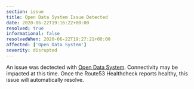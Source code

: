 ```yaml
---
section: issue
title: Open Data System Issue Detected
date: 2020-06-22T19:16:22+00:00
resolved: true
informational: false
resolvedWhen: 2020-06-22T19:27:21+00:00
affected: ['Open Data System']
severity: disrupted
---
```

An issue was dectected with [Open Data System](https://data.sba.gov).  Connectivity may be impacted at this time.  Once the Route53 Healthcheck reports healthy, this issue will automatically resolve.
